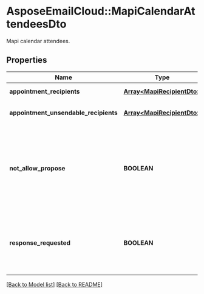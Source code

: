 # AsposeEmailCloud::MapiCalendarAttendeesDto

Mapi calendar attendees.             

## Properties
Name | Type | Description | Notes
---- | ---- | ----------- | -----
**appointment_recipients** |[**Array&lt;MapiRecipientDto&gt;**](MapiRecipientDto.md) | List of attendees.              | [optional] 
**appointment_unsendable_recipients** |[**Array&lt;MapiRecipientDto&gt;**](MapiRecipientDto.md) | List of unsendable attendees.              | [optional] 
**not_allow_propose** |**BOOLEAN** | Value indicating whether attendees are not allowed to propose a new date and/or time for the meeting.              | 
**response_requested** |**BOOLEAN** | Value indicating whether a response is requested to a Message object.              | 


[[Back to Model list]](Models.md) [[Back to README]](README.md)
